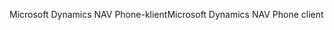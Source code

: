 <span data-ttu-id="c6f2c-101">Microsoft Dynamics NAV Phone-klient</span><span class="sxs-lookup"><span data-stu-id="c6f2c-101">Microsoft Dynamics NAV Phone client</span></span>